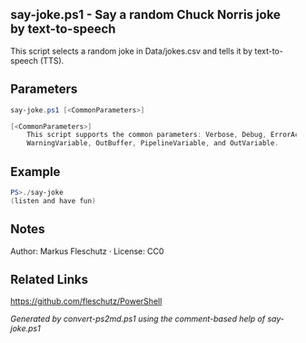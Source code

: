 ## say-joke.ps1 - Say a random Chuck Norris joke by text-to-speech

This script selects a random joke in Data/jokes.csv and tells it by text-to-speech (TTS).

## Parameters
```powershell
say-joke.ps1 [<CommonParameters>]

[<CommonParameters>]
    This script supports the common parameters: Verbose, Debug, ErrorAction, ErrorVariable, WarningAction, 
    WarningVariable, OutBuffer, PipelineVariable, and OutVariable.
```

## Example
```powershell
PS>./say-joke
(listen and have fun)
```

## Notes
Author: Markus Fleschutz · License: CC0

## Related Links
https://github.com/fleschutz/PowerShell

*Generated by convert-ps2md.ps1 using the comment-based help of say-joke.ps1*
